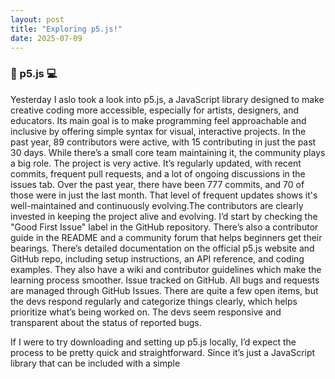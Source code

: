 ```yaml
---
layout: post
title: "Exploring p5.js!"
date: 2025-07-09
---
```

### 🎨 p5.js 💻
Yesterday I aslo took a look into p5.js, a JavaScript library designed to make creative coding more accessible, especially for artists,
designers, and educators. Its main goal is to make programming feel approachable and inclusive by offering simple syntax for visual,
interactive projects. In the past year, 89 contributors were active, with 15 contributing in just the past 30 days. While there’s a small
core team maintaining it, the community plays a big role. The project is very active. It’s regularly updated, with recent commits, frequent
pull requests, and a lot of ongoing discussions in the issues tab. Over the past year, there have been 777 commits, and 70 of those were in
just the last month. That level of frequent updates shows it's well-maintained and continuously evolving.The contributors are clearly
invested in keeping the project alive and evolving. I’d start by checking the "Good First Issue" label in the GitHub repository. There’s
also a contributor guide in the README and a community forum that helps beginners get their bearings. There’s detailed documentation on the
official p5.js website and GitHub repo, including setup instructions, an API reference, and coding examples. They also have a wiki and
contributor guidelines which make the learning process smoother. Issue tracked on GitHub. All bugs and requests are managed through GitHub
Issues. There are quite a few open items, but the devs respond regularly and categorize things clearly, which helps prioritize what’s being
worked on. The devs seem responsive and transparent about the status of reported bugs. 

If I were to try downloading and setting up p5.js locally, I’d expect the process to be pretty quick and straightforward. Since it’s just a
JavaScript library that can be included with a simple <script> tag in an HTML file, setup would probably take under 10 minutes. The
documentation walks you through it step by step, and there’s even an option to use the p5.js web editor, which wouldn’t require any
downloading at all. So overall, I imagine it would be very beginner-friendly and manageable. Most of the visible communication happens on
GitHub through issues and pull requests. They also mention using Slack and community forums to stay connected and coordinate work. P5.js
goes out of its way to make creative coding feel inviting. The tone of the documentation, the layout of the website, and even the way the
GitHub repo labels issues—everything feels like it was designed with beginners in mind.I was surprised by how strong the community and
documentation are. It felt like the project was built with newcomers in mind. Compared to the smaller open-source project I explored
earlier, p5.js is much more mature and better resourced. I’d probably lean toward contributing to p5.js because of the strong community
support and its creative, educational goals.
